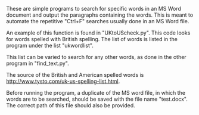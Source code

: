 These are simple programs to search for specific words in an MS Word document and output the paragraphs containing the words. This is meant to automate the repetitive "Ctrl+F" searches usually done in an MS Word file.

An example of this function is found in "UKtoUScheck.py". This code looks for words spelled with British spelling. The list of words is listed in the program under the list "ukwordlist".

This list can be varied to search for any other words, as done in the other program in "find_text.py".

The source of the British and American spelled words is http://www.tysto.com/uk-us-spelling-list.html.

Before running the program, a duplicate of the MS word file, in which the words are to be searched, should be saved with the file name "test.docx". The correct path of this file should also be provided.

